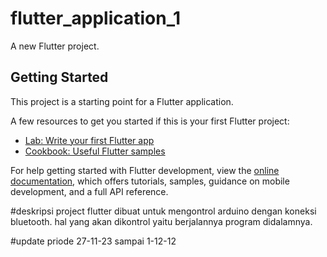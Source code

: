 # flutter_application_1

A new Flutter project.

## Getting Started

This project is a starting point for a Flutter application.

A few resources to get you started if this is your first Flutter project:

- [Lab: Write your first Flutter app](https://docs.flutter.dev/get-started/codelab)
- [Cookbook: Useful Flutter samples](https://docs.flutter.dev/cookbook)

For help getting started with Flutter development, view the
[online documentation](https://docs.flutter.dev/), which offers tutorials,
samples, guidance on mobile development, and a full API reference.

#deskripsi
project flutter dibuat untuk mengontrol arduino dengan koneksi bluetooth.
hal yang akan dikontrol yaitu berjalannya program didalamnya.

#update priode 27-11-23 sampai 1-12-12



